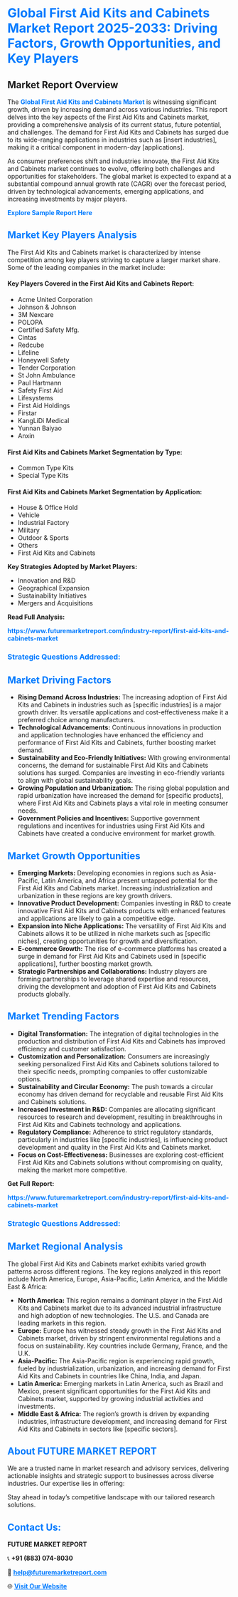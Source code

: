<h1 style="color: #007BFF;">Global First Aid Kits and Cabinets Market Report 2025-2033: Driving Factors, Growth Opportunities, and Key Players</h1>

<section id="overview">
<h2>Market Report Overview</h2>
<p>The <a href="https://www.futuremarketreport.com/industry-report/first-aid-kits-and-cabinets-market" style="color: #007BFF; text-decoration: none;"><strong>Global First Aid Kits and Cabinets Market</strong></a> is witnessing significant growth, driven by increasing demand across various industries. This report delves into the key aspects of the First Aid Kits and Cabinets market, providing a comprehensive analysis of its current status, future potential, and challenges. The demand for First Aid Kits and Cabinets has surged due to its wide-ranging applications in industries such as [insert industries], making it a critical component in modern-day [applications].</p>
<p>As consumer preferences shift and industries innovate, the First Aid Kits and Cabinets market continues to evolve, offering both challenges and opportunities for stakeholders. The global market is expected to expand at a substantial compound annual growth rate (CAGR) over the forecast period, driven by technological advancements, emerging applications, and increasing investments by major players.</p>
</section>

<section id="overview">
<p><a href="https://www.futuremarketreport.com/request-sample/reportId=127210" style="color: #007BFF; text-decoration: none;"><strong>Explore Sample Report Here</strong></a></p>
</section>

<section id="key-players">
<h2 style="color: #007BFF;">Market Key Players Analysis</h2>
<p>The First Aid Kits and Cabinets market is characterized by intense competition among key players striving to capture a larger market share. Some of the leading companies in the market include:</p>
<h4>Key Players Covered in the First Aid Kits and Cabinets Report:</h4>
<ul><li>Acme United Corporation</li><li>Johnson &amp; Johnson</li><li>3M Nexcare</li><li>POLOPA</li><li>Certified Safety Mfg.</li><li>Cintas</li><li>Redcube</li><li>Lifeline</li><li>Honeywell Safety</li><li>Tender Corporation</li><li>St John Ambulance</li><li>Paul Hartmann</li><li>Safety First Aid</li><li>Lifesystems</li><li>First Aid Holdings</li><li>Firstar</li><li>KangLiDi Medical</li><li>Yunnan Baiyao</li><li>Anxin</li></ul>
<h4>First Aid Kits and Cabinets Market Segmentation by Type:</h4>
<ul><li>Common Type Kits</li><li>Special Type Kits</li></ul>

<h4>First Aid Kits and Cabinets Market Segmentation by Application:</h4>
<ul><li>House &amp; Office Hold</li><li>Vehicle</li><li>Industrial Factory</li><li>Military</li><li>Outdoor &amp; Sports</li><li>Others</li><li>First Aid Kits and Cabinets</li></ul>
<p><strong>Key Strategies Adopted by Market Players:</strong></p>
<ul>
<li>Innovation and R&D</li>
<li>Geographical Expansion</li>
<li>Sustainability Initiatives</li>
<li>Mergers and Acquisitions</li>
</ul>
</section>

<section>
<p><strong>Read Full Analysis: </strong></p><a href="https://www.futuremarketreport.com/industry-report/first-aid-kits-and-cabinets-market" style="color: #007BFF; text-decoration: none;"><strong>https://www.futuremarketreport.com/industry-report/first-aid-kits-and-cabinets-market</strong></a>
<h3 style="color: #007BFF;">Strategic Questions Addressed:</h3>
</section>

<section id="driving-factors">
<h2 style="color: #007BFF;">Market Driving Factors</h2>
<ul>
<li><strong>Rising Demand Across Industries:</strong> The increasing adoption of First Aid Kits and Cabinets in industries such as [specific industries] is a major growth driver. Its versatile applications and cost-effectiveness make it a preferred choice among manufacturers.</li>
<li><strong>Technological Advancements:</strong> Continuous innovations in production and application technologies have enhanced the efficiency and performance of First Aid Kits and Cabinets, further boosting market demand.</li>
<li><strong>Sustainability and Eco-Friendly Initiatives:</strong> With growing environmental concerns, the demand for sustainable First Aid Kits and Cabinets solutions has surged. Companies are investing in eco-friendly variants to align with global sustainability goals.</li>
<li><strong>Growing Population and Urbanization:</strong> The rising global population and rapid urbanization have increased the demand for [specific products], where First Aid Kits and Cabinets plays a vital role in meeting consumer needs.</li>
<li><strong>Government Policies and Incentives:</strong> Supportive government regulations and incentives for industries using First Aid Kits and Cabinets have created a conducive environment for market growth.</li>
</ul>
</section>

<section id="growth-opportunities">
<h2 style="color: #007BFF;">Market Growth Opportunities</h2>
<ul>
<li><strong>Emerging Markets:</strong> Developing economies in regions such as Asia-Pacific, Latin America, and Africa present untapped potential for the First Aid Kits and Cabinets market. Increasing industrialization and urbanization in these regions are key growth drivers.</li>
<li><strong>Innovative Product Development:</strong> Companies investing in R&D to create innovative First Aid Kits and Cabinets products with enhanced features and applications are likely to gain a competitive edge.</li>
<li><strong>Expansion into Niche Applications:</strong> The versatility of First Aid Kits and Cabinets allows it to be utilized in niche markets such as [specific niches], creating opportunities for growth and diversification.</li>
<li><strong>E-commerce Growth:</strong> The rise of e-commerce platforms has created a surge in demand for First Aid Kits and Cabinets used in [specific applications], further boosting market growth.</li>
<li><strong>Strategic Partnerships and Collaborations:</strong> Industry players are forming partnerships to leverage shared expertise and resources, driving the development and adoption of First Aid Kits and Cabinets products globally.</li>
</ul>
</section>

<section id="trending-factors">
<h2 style="color: #007BFF;">Market Trending Factors</h2>
<ul>
<li><strong>Digital Transformation:</strong> The integration of digital technologies in the production and distribution of First Aid Kits and Cabinets has improved efficiency and customer satisfaction.</li>
<li><strong>Customization and Personalization:</strong> Consumers are increasingly seeking personalized First Aid Kits and Cabinets solutions tailored to their specific needs, prompting companies to offer customizable options.</li>
<li><strong>Sustainability and Circular Economy:</strong> The push towards a circular economy has driven demand for recyclable and reusable First Aid Kits and Cabinets solutions.</li>
<li><strong>Increased Investment in R&D:</strong> Companies are allocating significant resources to research and development, resulting in breakthroughs in First Aid Kits and Cabinets technology and applications.</li>
<li><strong>Regulatory Compliance:</strong> Adherence to strict regulatory standards, particularly in industries like [specific industries], is influencing product development and quality in the First Aid Kits and Cabinets market.</li>
<li><strong>Focus on Cost-Effectiveness:</strong> Businesses are exploring cost-efficient First Aid Kits and Cabinets solutions without compromising on quality, making the market more competitive.</li>
</ul>
</section>

<section>
<p><strong>Get Full Report: </strong></p><a href="https://www.futuremarketreport.com/industry-report/first-aid-kits-and-cabinets-market" style="color: #007BFF; text-decoration: none;"><strong>https://www.futuremarketreport.com/industry-report/first-aid-kits-and-cabinets-market</strong></a>
<h3 style="color: #007BFF;">Strategic Questions Addressed:</h3>
</section>


<section id="regional-analysis">
<h2 style="color: #007BFF;">Market Regional Analysis</h2>
<p>The global First Aid Kits and Cabinets market exhibits varied growth patterns across different regions. The key regions analyzed in this report include North America, Europe, Asia-Pacific, Latin America, and the Middle East & Africa:</p>
<ul>
<li><strong>North America:</strong> This region remains a dominant player in the First Aid Kits and Cabinets market due to its advanced industrial infrastructure and high adoption of new technologies. The U.S. and Canada are leading markets in this region.</li>
<li><strong>Europe:</strong> Europe has witnessed steady growth in the First Aid Kits and Cabinets market, driven by stringent environmental regulations and a focus on sustainability. Key countries include Germany, France, and the U.K.</li>
<li><strong>Asia-Pacific:</strong> The Asia-Pacific region is experiencing rapid growth, fueled by industrialization, urbanization, and increasing demand for First Aid Kits and Cabinets in countries like China, India, and Japan.</li>
<li><strong>Latin America:</strong> Emerging markets in Latin America, such as Brazil and Mexico, present significant opportunities for the First Aid Kits and Cabinets market, supported by growing industrial activities and investments.</li>
<li><strong>Middle East & Africa:</strong> The region’s growth is driven by expanding industries, infrastructure development, and increasing demand for First Aid Kits and Cabinets in sectors like [specific sectors].</li>
</ul>
</section>

<footer>
<h2 style="color: #007BFF;">About FUTURE MARKET REPORT</h2>
<p>We are a trusted name in market research and advisory services, delivering actionable insights and strategic support to businesses across diverse industries. Our expertise lies in offering:</p>

<p>Stay ahead in today’s competitive landscape with our tailored research solutions.</p>

<h2 style="color: #007BFF;">Contact Us:</h2>
<p><strong>FUTURE MARKET REPORT</strong></p>
<p>📞 <strong>+91 (883) 074-8030</strong></p>
<p>📧 <strong><a href="mailto:help@futuremarketreport.com" style="color: #007BFF;">help@futuremarketreport.com</a></strong></p>
<p>🌐 <strong><a href="https://www.futuremarketreport.com/" style="color: #007BFF;">Visit Our Website</a></strong></p>
</footer>